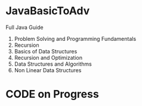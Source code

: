 # JavaBasicToAdv

Full Java Guide

1. Problem Solving and Programming Fundamentals 
2. Recursion
3. Basics of Data Structures
4. Recursion and Optimization
5. Data Structures and Algorithms
6. Non Linear Data Structures

# CODE on Progress
